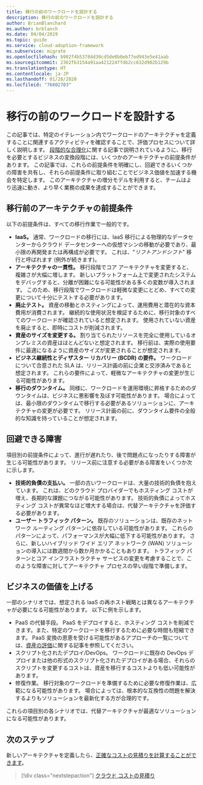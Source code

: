 ```yaml
---
title: 移行の前のワークロードを設計する
description: 移行の前のワークロードを設計する
author: BrianBlanchard
ms.author: brblanch
ms.date: 04/04/2019
ms.topic: guide
ms.service: cloud-adoption-framework
ms.subservice: migrate
ms.openlocfilehash: b902f4b53784d30cd5de0b0eb77ed943e5e41aab
ms.sourcegitcommit: 2362fb3154a91aa421224ffdb2cc632d982b129b
ms.translationtype: HT
ms.contentlocale: ja-JP
ms.lasthandoff: 01/28/2020
ms.locfileid: "76802703"
---
```

# <a name="architect-workloads-prior-to-migration"></a>移行の前のワークロードを設計する

この記事では、特定のイテレーション内でワークロードのアーキテクチャを定義することに関連するアクティビティを確認することで、評価プロセスについて詳しく説明します。 [段階的な合理化](../../../digital-estate/rationalize.md)に関する記事で説明されているように、移行を必要とするビジネスの変換段階には、いくつかのアーキテクチャの前提条件があります。 この記事では、これらの前提条件を明確にし、回避できるいくつかの障害を共有し、それらの前提条件に取り組むことでビジネス価値を加速する機会を特定します。 このアーキテクチャの増分モデルを利用すると、チームはより迅速に動き、より早く業務の成果を達成することができます。

## <a name="architecture-assumptions-prior-to-migration"></a>移行前のアーキテクチャの前提条件

以下の前提条件は、すべての移行作業で一般的です。

- **IaaS。** 通常、ワークロードの移行には、IaaS 移行による物理的なデータセンターからクラウド データセンターへの仮想マシンの移動が必要であり、最小限の再開発または再構成が必要です。 これは、"_リフトアンドシフト_" 移行と呼ばれます (例外が続きます)。
- **アーキテクチャの一貫性。** 移行段階でコア アーキテクチャを変更すると、複雑さが大幅に増します。 新しいプラットフォーム上で変更されたシステムをデバッグすると、分離が困難になる可能性がある多くの変数が導入されます。 このため、移行段階でワークロードは軽微な変更にとどめ、すべての変更について十分にテストする必要があります。
- **廃止テスト。** 資産の移動とホスティングによって、運用費用と潜在的な資本費用が消費されます。 継続的な使用状況を検証するために、移行対象のすべてのワークロードが確認されていると想定されます。 使用されていない資産を廃止すると、即時にコストが削減されます。
- **資産のサイズを変更する。** 割り当てられたリソースを完全に使用しているオンプレミスの資産はほとんどないと想定されます。 移行前は、実際の使用要件に最適になるように資産のサイズが変更されることが想定されます。
- **ビジネス継続性とディザスター リカバリー (BCDR) の要件。** ワークロードについて合意された SLA は、リリース計画の前に企業と交渉済みであると想定されます。 これらの要件によって、軽微なアーキテクチャの変更が生じる可能性があります。
- **移行のダウンタイム。** 同様に、ワークロードを運用環境に昇格するためのダウンタイムは、ビジネスに悪影響を及ぼす可能性があります。 場合によっては、最小限のダウンタイムで移行する必要があるソリューションに、アーキテクチャの変更が必要です。 リリース計画の前に、ダウンタイム要件の全般的な知識を持っていることが想定されます。

## <a name="roadblocks-that-can-be-avoided"></a>回避できる障害

項目別の前提条件によって、進行が遅れたり、後で問題点になったりする障害が生じる可能性があります。 リリース前に注意する必要がある障害をいくつか次に示します。

- **技術的負債の支払い。** 一部の古いワークロードは、大量の技術的負債を抱えています。 これは、どのクラウド プロバイダーでもホスティング コストが増え、長期的な課題につながる可能性があります。 技術的負債によってホスティング コストが異常なほど増大する場合は、代替アーキテクチャを評価する必要があります。
- **ユーザー トラフィック パターン。** 既存のソリューションは、既存のネットワーク ルーティング パターンに依存している可能性があります。 これらのパターンによって、パフォーマンスが大幅に低下する可能性があります。 さらに、新しいハイブリッド ワイド エリア ネットワーク (WAN) ソリューションの導入には数週間から数か月かかることもあります。 トラフィック パターンとコア インフラストラクチャ サービスの変更を考慮することで、このような障害に対してアーキテクチャ プロセスの早い段階で準備します。

## <a name="accelerate-business-value"></a>ビジネスの価値を上げる

一部のシナリオでは、想定される IaaS の再ホスト戦略とは異なるアーキテクチャが必要になる可能性があります。 以下に例を示します。

- PaaS の代替手段。 PaaS をデプロイすると、ホスティング コストを削減できます。また、特定のワークロードを移行するために必要な時間も短縮できます。 PaaS 変換の恩恵を受ける可能性があるアプローチの一覧については、[資産の評価](./evaluate.md)に関する記事を参照してください。
- スクリプト化されたデプロイ/DevOps。 ワークロードに既存の DevOps デプロイまたは他の形式のスクリプト化されたデプロイがある場合、それらのスクリプトを変更するコストは、資産を移行するコストよりも低い可能性があります。
- 修復作業。 移行対象のワークロードを準備するために必要な修復作業は、広範になる可能性があります。 場合によっては、根本的な互換性の問題を解決するよりもソリューションを最新化する方が合理的です。

これらの項目別の各シナリオでは、代替アーキテクチャが最適なソリューションになる可能性があります。

## <a name="next-steps"></a>次のステップ

新しいアーキテクチャを定義したら、[正確なコストの見積りを計算することができます](./estimate.md)。

> [!div class="nextstepaction"]
> [クラウド コストの見積り](./estimate.md)
